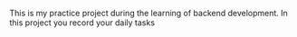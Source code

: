 This is my practice project during the learning of backend development.
In this project you record your daily tasks
